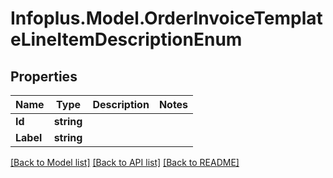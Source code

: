 # Infoplus.Model.OrderInvoiceTemplateLineItemDescriptionEnum
## Properties

Name | Type | Description | Notes
------------ | ------------- | ------------- | -------------
**Id** | **string** |  | 
**Label** | **string** |  | 

[[Back to Model list]](../README.md#documentation-for-models) [[Back to API list]](../README.md#documentation-for-api-endpoints) [[Back to README]](../README.md)

